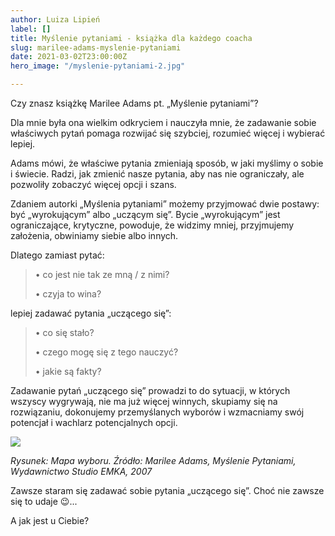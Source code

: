 ```yaml
---
author: Luiza Lipień
label: []
title: Myślenie pytaniami - książka dla każdego coacha
slug: marilee-adams-myslenie-pytaniami
date: 2021-03-02T23:00:00Z
hero_image: "/myslenie-pytaniami-2.jpg"

---
```

Czy znasz książkę Marilee Adams pt. „Myślenie pytaniami”?

Dla mnie była ona wielkim odkryciem i nauczyła mnie, że zadawanie sobie właściwych pytań pomaga rozwijać się szybciej, rozumieć więcej i wybierać lepiej.

Adams mówi, że właściwe pytania zmieniają sposób, w jaki myślimy o sobie i świecie. Radzi, jak zmienić nasze pytania, aby nas nie ograniczały, ale pozwoliły zobaczyć więcej opcji i szans.

Zdaniem autorki „Myślenia pytaniami” możemy przyjmować dwie postawy: być „wyrokującym” albo „uczącym się”. Bycie „wyrokującym” jest ograniczające, krytyczne, powoduje, że widzimy mniej, przyjmujemy założenia, obwiniamy siebie albo innych.

Dlatego zamiast pytać:

> • co jest nie tak ze mną / z nimi?
>
> • czyja to wina?

lepiej zadawać pytania „uczącego się”:

> • co się stało?
>
> • czego mogę się z tego nauczyć?
>
> • jakie są fakty?

Zadawanie pytań „uczącego się” prowadzi to do sytuacji, w których wszyscy wygrywają, nie ma już więcej winnych, skupiamy się na rozwiązaniu, dokonujemy przemyślanych wyborów i wzmacniamy swój potencjał i wachlarz potencjalnych opcji.

![](/myslenie-pytaniami.png)

_Rysunek: Mapa wyboru. Źródło: Marilee Adams, Myślenie Pytaniami, Wydawnictwo Studio EMKA, 2007_

    
    

Zawsze staram się zadawać sobie pytania „uczącego się”. Choć nie zawsze się to udaje 😉...

A jak jest u Ciebie?